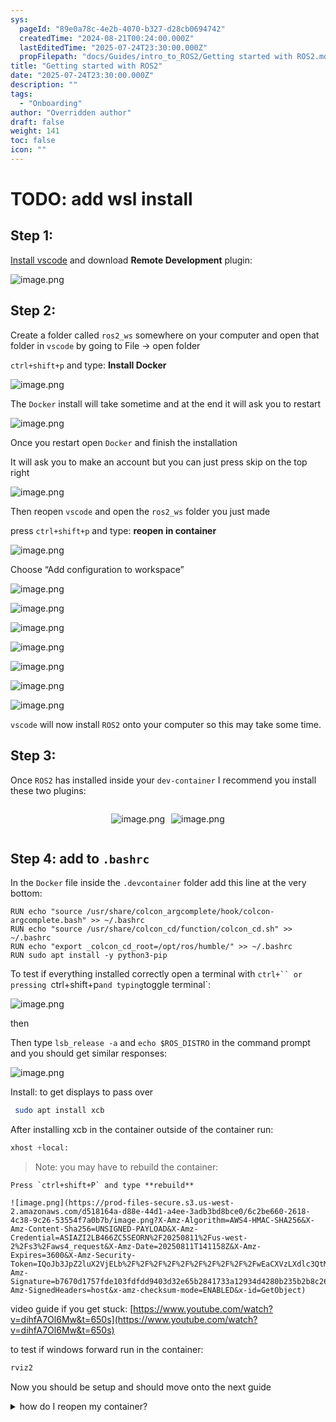```yaml
---
sys:
  pageId: "89e0a78c-4e2b-4070-b327-d28cb0694742"
  createdTime: "2024-08-21T00:24:00.000Z"
  lastEditedTime: "2025-07-24T23:30:00.000Z"
  propFilepath: "docs/Guides/intro_to_ROS2/Getting started with ROS2.md"
title: "Getting started with ROS2"
date: "2025-07-24T23:30:00.000Z"
description: ""
tags:
  - "Onboarding"
author: "Overridden author"
draft: false
weight: 141
toc: false
icon: ""
---
```


# TODO: add wsl install

## Step 1:

[Install vscode](https://code.visualstudio.com/download) and download **Remote Development** plugin:

![image.png](https://prod-files-secure.s3.us-west-2.amazonaws.com/d518164a-d88e-44d1-a4ee-3adb3bd8bce0/efb52993-1881-4a40-b95e-6f020334f022/image.png?X-Amz-Algorithm=AWS4-HMAC-SHA256&X-Amz-Content-Sha256=UNSIGNED-PAYLOAD&X-Amz-Credential=ASIAZI2LB46662P6UPZB%2F20250811%2Fus-west-2%2Fs3%2Faws4_request&X-Amz-Date=20250811T141149Z&X-Amz-Expires=3600&X-Amz-Security-Token=IQoJb3JpZ2luX2VjELb%2F%2F%2F%2F%2F%2F%2F%2F%2F%2FwEaCXVzLXdlc3QtMiJHMEUCIGxw1qsSwFLFJraqQ%2FMZkR8YlMcLn5AU%2FHmfaYz00im3AiEAycnD%2BBaX3YBt%2FTdEQQu1e1XigtllvnZA8caP5kmFpaYqiAQI7%2F%2F%2F%2F%2F%2F%2F%2F%2F%2F%2FARAAGgw2Mzc0MjMxODM4MDUiDA8jHPEMkATVKiie0SrcA7TKUXAodoMYpcShq1w1YdL%2BohwnRVDP1I%2B%2Fi9izZduuvpFxwwlbPwrzQcV4cA4Ojj5wICAoonxhs%2FiX1U3PmeSuY9WbqNddDrbmrc9Oms8rDrW1Xyd%2FD4e2Hg1cY0zXzADTrTKzqpqWtXN8TsoPWzWeK%2Fbe1cEU1cD8nV5XdKwLJkJyTwLB1kYmwiKs9BhNryzVuw9Dq9mpJbIxN2Ib%2FaqvDnv88RyUnQ4H3co2Q3zt1Ko9Lhf5lER0wSFpET6vz5ZdJ30idREdRRLET7PSX%2FEf4vksGuCtlWemCLxZsAvrmXGUkWTxPIgs1XuWeVPe8%2FPC72oad4ejL5av1Jqfr9iWH1N7rm%2FGtw1%2FI2Bm5Ygl%2Bzwye245KegcAEIpkWAbDy%2BUm%2FIk5jftvOFtgLWYxUH4TUNz20%2BZfanfGgEc3LFu7YICGjtbFY6PV3ZtuUthbukzuolPmUitSeL6qOc1eVj6X5pHNCiKllMTUhVk1aWQ%2Ftl72FPl95HbxZjMhdJ9TgvdFOB0%2Bm62XmJACnyiqCfAeHjfWPsdwFRZY476NAx1x6DptZbma8nkQSRx4677u4WGnApNkrE0v%2Bm8jZ5ILrfgAtEmpHfh3aKC3wdSeOlqyUs8uTHrS15ot0TiMP%2Fx58QGOqUBWtl6SoAP0tr0Mplt%2B20Z0aG6X97M8Hy9AMY7caZod%2BNsguWFd230sejRoEKzN2Z2%2FaZ3JBh9hSYwbKwGPqa4l37Gw9yjPC3Bie0XCqBMuYLbHFbzOwt5Ke6cDXM5qupn5H0OyFfVmFBCiLvOqigqcqdd19HRfn5MUvwZQFlfMH7fkHSiLH4q04w7zqKhIgIaQ%2B5AdxpLrXq2cErB0jFnQX8lugqN&X-Amz-Signature=75a5d42637d33aa1fd66af8c8c136ab1ba45619c5c93711be7130bdda0f7d4a8&X-Amz-SignedHeaders=host&x-amz-checksum-mode=ENABLED&x-id=GetObject)

## Step 2:

Create a folder called `ros2_ws` somewhere on your computer and open that folder in `vscode` by going to File → open folder 

`ctrl+shift+p` and type: **Install Docker**

![image.png](https://prod-files-secure.s3.us-west-2.amazonaws.com/d518164a-d88e-44d1-a4ee-3adb3bd8bce0/2269dc0e-1cd5-47ff-bceb-c04ad9b2eab0/image.png?X-Amz-Algorithm=AWS4-HMAC-SHA256&X-Amz-Content-Sha256=UNSIGNED-PAYLOAD&X-Amz-Credential=ASIAZI2LB46662P6UPZB%2F20250811%2Fus-west-2%2Fs3%2Faws4_request&X-Amz-Date=20250811T141149Z&X-Amz-Expires=3600&X-Amz-Security-Token=IQoJb3JpZ2luX2VjELb%2F%2F%2F%2F%2F%2F%2F%2F%2F%2FwEaCXVzLXdlc3QtMiJHMEUCIGxw1qsSwFLFJraqQ%2FMZkR8YlMcLn5AU%2FHmfaYz00im3AiEAycnD%2BBaX3YBt%2FTdEQQu1e1XigtllvnZA8caP5kmFpaYqiAQI7%2F%2F%2F%2F%2F%2F%2F%2F%2F%2F%2FARAAGgw2Mzc0MjMxODM4MDUiDA8jHPEMkATVKiie0SrcA7TKUXAodoMYpcShq1w1YdL%2BohwnRVDP1I%2B%2Fi9izZduuvpFxwwlbPwrzQcV4cA4Ojj5wICAoonxhs%2FiX1U3PmeSuY9WbqNddDrbmrc9Oms8rDrW1Xyd%2FD4e2Hg1cY0zXzADTrTKzqpqWtXN8TsoPWzWeK%2Fbe1cEU1cD8nV5XdKwLJkJyTwLB1kYmwiKs9BhNryzVuw9Dq9mpJbIxN2Ib%2FaqvDnv88RyUnQ4H3co2Q3zt1Ko9Lhf5lER0wSFpET6vz5ZdJ30idREdRRLET7PSX%2FEf4vksGuCtlWemCLxZsAvrmXGUkWTxPIgs1XuWeVPe8%2FPC72oad4ejL5av1Jqfr9iWH1N7rm%2FGtw1%2FI2Bm5Ygl%2Bzwye245KegcAEIpkWAbDy%2BUm%2FIk5jftvOFtgLWYxUH4TUNz20%2BZfanfGgEc3LFu7YICGjtbFY6PV3ZtuUthbukzuolPmUitSeL6qOc1eVj6X5pHNCiKllMTUhVk1aWQ%2Ftl72FPl95HbxZjMhdJ9TgvdFOB0%2Bm62XmJACnyiqCfAeHjfWPsdwFRZY476NAx1x6DptZbma8nkQSRx4677u4WGnApNkrE0v%2Bm8jZ5ILrfgAtEmpHfh3aKC3wdSeOlqyUs8uTHrS15ot0TiMP%2Fx58QGOqUBWtl6SoAP0tr0Mplt%2B20Z0aG6X97M8Hy9AMY7caZod%2BNsguWFd230sejRoEKzN2Z2%2FaZ3JBh9hSYwbKwGPqa4l37Gw9yjPC3Bie0XCqBMuYLbHFbzOwt5Ke6cDXM5qupn5H0OyFfVmFBCiLvOqigqcqdd19HRfn5MUvwZQFlfMH7fkHSiLH4q04w7zqKhIgIaQ%2B5AdxpLrXq2cErB0jFnQX8lugqN&X-Amz-Signature=987f2908bf397a38f3ee6ff30a42d921ed4d5986ee2296c1208445c5c9b6d449&X-Amz-SignedHeaders=host&x-amz-checksum-mode=ENABLED&x-id=GetObject)

The `Docker` install will take sometime and at the end it will ask you to restart

![image.png](https://prod-files-secure.s3.us-west-2.amazonaws.com/d518164a-d88e-44d1-a4ee-3adb3bd8bce0/ed233f78-be33-4b1f-b89c-9c346c0e961e/image.png?X-Amz-Algorithm=AWS4-HMAC-SHA256&X-Amz-Content-Sha256=UNSIGNED-PAYLOAD&X-Amz-Credential=ASIAZI2LB46662P6UPZB%2F20250811%2Fus-west-2%2Fs3%2Faws4_request&X-Amz-Date=20250811T141149Z&X-Amz-Expires=3600&X-Amz-Security-Token=IQoJb3JpZ2luX2VjELb%2F%2F%2F%2F%2F%2F%2F%2F%2F%2FwEaCXVzLXdlc3QtMiJHMEUCIGxw1qsSwFLFJraqQ%2FMZkR8YlMcLn5AU%2FHmfaYz00im3AiEAycnD%2BBaX3YBt%2FTdEQQu1e1XigtllvnZA8caP5kmFpaYqiAQI7%2F%2F%2F%2F%2F%2F%2F%2F%2F%2F%2FARAAGgw2Mzc0MjMxODM4MDUiDA8jHPEMkATVKiie0SrcA7TKUXAodoMYpcShq1w1YdL%2BohwnRVDP1I%2B%2Fi9izZduuvpFxwwlbPwrzQcV4cA4Ojj5wICAoonxhs%2FiX1U3PmeSuY9WbqNddDrbmrc9Oms8rDrW1Xyd%2FD4e2Hg1cY0zXzADTrTKzqpqWtXN8TsoPWzWeK%2Fbe1cEU1cD8nV5XdKwLJkJyTwLB1kYmwiKs9BhNryzVuw9Dq9mpJbIxN2Ib%2FaqvDnv88RyUnQ4H3co2Q3zt1Ko9Lhf5lER0wSFpET6vz5ZdJ30idREdRRLET7PSX%2FEf4vksGuCtlWemCLxZsAvrmXGUkWTxPIgs1XuWeVPe8%2FPC72oad4ejL5av1Jqfr9iWH1N7rm%2FGtw1%2FI2Bm5Ygl%2Bzwye245KegcAEIpkWAbDy%2BUm%2FIk5jftvOFtgLWYxUH4TUNz20%2BZfanfGgEc3LFu7YICGjtbFY6PV3ZtuUthbukzuolPmUitSeL6qOc1eVj6X5pHNCiKllMTUhVk1aWQ%2Ftl72FPl95HbxZjMhdJ9TgvdFOB0%2Bm62XmJACnyiqCfAeHjfWPsdwFRZY476NAx1x6DptZbma8nkQSRx4677u4WGnApNkrE0v%2Bm8jZ5ILrfgAtEmpHfh3aKC3wdSeOlqyUs8uTHrS15ot0TiMP%2Fx58QGOqUBWtl6SoAP0tr0Mplt%2B20Z0aG6X97M8Hy9AMY7caZod%2BNsguWFd230sejRoEKzN2Z2%2FaZ3JBh9hSYwbKwGPqa4l37Gw9yjPC3Bie0XCqBMuYLbHFbzOwt5Ke6cDXM5qupn5H0OyFfVmFBCiLvOqigqcqdd19HRfn5MUvwZQFlfMH7fkHSiLH4q04w7zqKhIgIaQ%2B5AdxpLrXq2cErB0jFnQX8lugqN&X-Amz-Signature=0e9b636168602436a8aba980ee18d0bd004780d036e08148ff689348ea4a8d33&X-Amz-SignedHeaders=host&x-amz-checksum-mode=ENABLED&x-id=GetObject)

Once you restart open `Docker` and finish the installation

It will ask you to make an account but you can just press skip on the top right

![image.png](https://prod-files-secure.s3.us-west-2.amazonaws.com/d518164a-d88e-44d1-a4ee-3adb3bd8bce0/21010ad9-1659-4fd9-9f59-9932a09b2a3d/image.png?X-Amz-Algorithm=AWS4-HMAC-SHA256&X-Amz-Content-Sha256=UNSIGNED-PAYLOAD&X-Amz-Credential=ASIAZI2LB46662P6UPZB%2F20250811%2Fus-west-2%2Fs3%2Faws4_request&X-Amz-Date=20250811T141149Z&X-Amz-Expires=3600&X-Amz-Security-Token=IQoJb3JpZ2luX2VjELb%2F%2F%2F%2F%2F%2F%2F%2F%2F%2FwEaCXVzLXdlc3QtMiJHMEUCIGxw1qsSwFLFJraqQ%2FMZkR8YlMcLn5AU%2FHmfaYz00im3AiEAycnD%2BBaX3YBt%2FTdEQQu1e1XigtllvnZA8caP5kmFpaYqiAQI7%2F%2F%2F%2F%2F%2F%2F%2F%2F%2F%2FARAAGgw2Mzc0MjMxODM4MDUiDA8jHPEMkATVKiie0SrcA7TKUXAodoMYpcShq1w1YdL%2BohwnRVDP1I%2B%2Fi9izZduuvpFxwwlbPwrzQcV4cA4Ojj5wICAoonxhs%2FiX1U3PmeSuY9WbqNddDrbmrc9Oms8rDrW1Xyd%2FD4e2Hg1cY0zXzADTrTKzqpqWtXN8TsoPWzWeK%2Fbe1cEU1cD8nV5XdKwLJkJyTwLB1kYmwiKs9BhNryzVuw9Dq9mpJbIxN2Ib%2FaqvDnv88RyUnQ4H3co2Q3zt1Ko9Lhf5lER0wSFpET6vz5ZdJ30idREdRRLET7PSX%2FEf4vksGuCtlWemCLxZsAvrmXGUkWTxPIgs1XuWeVPe8%2FPC72oad4ejL5av1Jqfr9iWH1N7rm%2FGtw1%2FI2Bm5Ygl%2Bzwye245KegcAEIpkWAbDy%2BUm%2FIk5jftvOFtgLWYxUH4TUNz20%2BZfanfGgEc3LFu7YICGjtbFY6PV3ZtuUthbukzuolPmUitSeL6qOc1eVj6X5pHNCiKllMTUhVk1aWQ%2Ftl72FPl95HbxZjMhdJ9TgvdFOB0%2Bm62XmJACnyiqCfAeHjfWPsdwFRZY476NAx1x6DptZbma8nkQSRx4677u4WGnApNkrE0v%2Bm8jZ5ILrfgAtEmpHfh3aKC3wdSeOlqyUs8uTHrS15ot0TiMP%2Fx58QGOqUBWtl6SoAP0tr0Mplt%2B20Z0aG6X97M8Hy9AMY7caZod%2BNsguWFd230sejRoEKzN2Z2%2FaZ3JBh9hSYwbKwGPqa4l37Gw9yjPC3Bie0XCqBMuYLbHFbzOwt5Ke6cDXM5qupn5H0OyFfVmFBCiLvOqigqcqdd19HRfn5MUvwZQFlfMH7fkHSiLH4q04w7zqKhIgIaQ%2B5AdxpLrXq2cErB0jFnQX8lugqN&X-Amz-Signature=53a8e97a27a5c0076feaeed48b53895637fea2f60b080365e481284f0523eeca&X-Amz-SignedHeaders=host&x-amz-checksum-mode=ENABLED&x-id=GetObject)

Then reopen `vscode` and open the `ros2_ws` folder you just made

press `ctrl+shift+p` and type: **reopen in container**

![image.png](https://prod-files-secure.s3.us-west-2.amazonaws.com/d518164a-d88e-44d1-a4ee-3adb3bd8bce0/4e93b8c2-41ad-488c-8095-c74205196118/image.png?X-Amz-Algorithm=AWS4-HMAC-SHA256&X-Amz-Content-Sha256=UNSIGNED-PAYLOAD&X-Amz-Credential=ASIAZI2LB46662P6UPZB%2F20250811%2Fus-west-2%2Fs3%2Faws4_request&X-Amz-Date=20250811T141149Z&X-Amz-Expires=3600&X-Amz-Security-Token=IQoJb3JpZ2luX2VjELb%2F%2F%2F%2F%2F%2F%2F%2F%2F%2FwEaCXVzLXdlc3QtMiJHMEUCIGxw1qsSwFLFJraqQ%2FMZkR8YlMcLn5AU%2FHmfaYz00im3AiEAycnD%2BBaX3YBt%2FTdEQQu1e1XigtllvnZA8caP5kmFpaYqiAQI7%2F%2F%2F%2F%2F%2F%2F%2F%2F%2F%2FARAAGgw2Mzc0MjMxODM4MDUiDA8jHPEMkATVKiie0SrcA7TKUXAodoMYpcShq1w1YdL%2BohwnRVDP1I%2B%2Fi9izZduuvpFxwwlbPwrzQcV4cA4Ojj5wICAoonxhs%2FiX1U3PmeSuY9WbqNddDrbmrc9Oms8rDrW1Xyd%2FD4e2Hg1cY0zXzADTrTKzqpqWtXN8TsoPWzWeK%2Fbe1cEU1cD8nV5XdKwLJkJyTwLB1kYmwiKs9BhNryzVuw9Dq9mpJbIxN2Ib%2FaqvDnv88RyUnQ4H3co2Q3zt1Ko9Lhf5lER0wSFpET6vz5ZdJ30idREdRRLET7PSX%2FEf4vksGuCtlWemCLxZsAvrmXGUkWTxPIgs1XuWeVPe8%2FPC72oad4ejL5av1Jqfr9iWH1N7rm%2FGtw1%2FI2Bm5Ygl%2Bzwye245KegcAEIpkWAbDy%2BUm%2FIk5jftvOFtgLWYxUH4TUNz20%2BZfanfGgEc3LFu7YICGjtbFY6PV3ZtuUthbukzuolPmUitSeL6qOc1eVj6X5pHNCiKllMTUhVk1aWQ%2Ftl72FPl95HbxZjMhdJ9TgvdFOB0%2Bm62XmJACnyiqCfAeHjfWPsdwFRZY476NAx1x6DptZbma8nkQSRx4677u4WGnApNkrE0v%2Bm8jZ5ILrfgAtEmpHfh3aKC3wdSeOlqyUs8uTHrS15ot0TiMP%2Fx58QGOqUBWtl6SoAP0tr0Mplt%2B20Z0aG6X97M8Hy9AMY7caZod%2BNsguWFd230sejRoEKzN2Z2%2FaZ3JBh9hSYwbKwGPqa4l37Gw9yjPC3Bie0XCqBMuYLbHFbzOwt5Ke6cDXM5qupn5H0OyFfVmFBCiLvOqigqcqdd19HRfn5MUvwZQFlfMH7fkHSiLH4q04w7zqKhIgIaQ%2B5AdxpLrXq2cErB0jFnQX8lugqN&X-Amz-Signature=7a16e102b5c8384a142013856586658c868a21a669df69af820c855f3a09e104&X-Amz-SignedHeaders=host&x-amz-checksum-mode=ENABLED&x-id=GetObject)

Choose “Add configuration to workspace”

![image.png](https://prod-files-secure.s3.us-west-2.amazonaws.com/d518164a-d88e-44d1-a4ee-3adb3bd8bce0/9560b282-5060-4989-ba37-97e7b2c22476/image.png?X-Amz-Algorithm=AWS4-HMAC-SHA256&X-Amz-Content-Sha256=UNSIGNED-PAYLOAD&X-Amz-Credential=ASIAZI2LB46662P6UPZB%2F20250811%2Fus-west-2%2Fs3%2Faws4_request&X-Amz-Date=20250811T141149Z&X-Amz-Expires=3600&X-Amz-Security-Token=IQoJb3JpZ2luX2VjELb%2F%2F%2F%2F%2F%2F%2F%2F%2F%2FwEaCXVzLXdlc3QtMiJHMEUCIGxw1qsSwFLFJraqQ%2FMZkR8YlMcLn5AU%2FHmfaYz00im3AiEAycnD%2BBaX3YBt%2FTdEQQu1e1XigtllvnZA8caP5kmFpaYqiAQI7%2F%2F%2F%2F%2F%2F%2F%2F%2F%2F%2FARAAGgw2Mzc0MjMxODM4MDUiDA8jHPEMkATVKiie0SrcA7TKUXAodoMYpcShq1w1YdL%2BohwnRVDP1I%2B%2Fi9izZduuvpFxwwlbPwrzQcV4cA4Ojj5wICAoonxhs%2FiX1U3PmeSuY9WbqNddDrbmrc9Oms8rDrW1Xyd%2FD4e2Hg1cY0zXzADTrTKzqpqWtXN8TsoPWzWeK%2Fbe1cEU1cD8nV5XdKwLJkJyTwLB1kYmwiKs9BhNryzVuw9Dq9mpJbIxN2Ib%2FaqvDnv88RyUnQ4H3co2Q3zt1Ko9Lhf5lER0wSFpET6vz5ZdJ30idREdRRLET7PSX%2FEf4vksGuCtlWemCLxZsAvrmXGUkWTxPIgs1XuWeVPe8%2FPC72oad4ejL5av1Jqfr9iWH1N7rm%2FGtw1%2FI2Bm5Ygl%2Bzwye245KegcAEIpkWAbDy%2BUm%2FIk5jftvOFtgLWYxUH4TUNz20%2BZfanfGgEc3LFu7YICGjtbFY6PV3ZtuUthbukzuolPmUitSeL6qOc1eVj6X5pHNCiKllMTUhVk1aWQ%2Ftl72FPl95HbxZjMhdJ9TgvdFOB0%2Bm62XmJACnyiqCfAeHjfWPsdwFRZY476NAx1x6DptZbma8nkQSRx4677u4WGnApNkrE0v%2Bm8jZ5ILrfgAtEmpHfh3aKC3wdSeOlqyUs8uTHrS15ot0TiMP%2Fx58QGOqUBWtl6SoAP0tr0Mplt%2B20Z0aG6X97M8Hy9AMY7caZod%2BNsguWFd230sejRoEKzN2Z2%2FaZ3JBh9hSYwbKwGPqa4l37Gw9yjPC3Bie0XCqBMuYLbHFbzOwt5Ke6cDXM5qupn5H0OyFfVmFBCiLvOqigqcqdd19HRfn5MUvwZQFlfMH7fkHSiLH4q04w7zqKhIgIaQ%2B5AdxpLrXq2cErB0jFnQX8lugqN&X-Amz-Signature=355eddc124b9fd3bf9abc0277b5e057a97fe51366e8e7e79ee1c9a38c2391bad&X-Amz-SignedHeaders=host&x-amz-checksum-mode=ENABLED&x-id=GetObject)

![image.png](https://prod-files-secure.s3.us-west-2.amazonaws.com/d518164a-d88e-44d1-a4ee-3adb3bd8bce0/2ee63f81-886b-48e8-a553-dc6e5eac99e4/image.png?X-Amz-Algorithm=AWS4-HMAC-SHA256&X-Amz-Content-Sha256=UNSIGNED-PAYLOAD&X-Amz-Credential=ASIAZI2LB46662P6UPZB%2F20250811%2Fus-west-2%2Fs3%2Faws4_request&X-Amz-Date=20250811T141149Z&X-Amz-Expires=3600&X-Amz-Security-Token=IQoJb3JpZ2luX2VjELb%2F%2F%2F%2F%2F%2F%2F%2F%2F%2FwEaCXVzLXdlc3QtMiJHMEUCIGxw1qsSwFLFJraqQ%2FMZkR8YlMcLn5AU%2FHmfaYz00im3AiEAycnD%2BBaX3YBt%2FTdEQQu1e1XigtllvnZA8caP5kmFpaYqiAQI7%2F%2F%2F%2F%2F%2F%2F%2F%2F%2F%2FARAAGgw2Mzc0MjMxODM4MDUiDA8jHPEMkATVKiie0SrcA7TKUXAodoMYpcShq1w1YdL%2BohwnRVDP1I%2B%2Fi9izZduuvpFxwwlbPwrzQcV4cA4Ojj5wICAoonxhs%2FiX1U3PmeSuY9WbqNddDrbmrc9Oms8rDrW1Xyd%2FD4e2Hg1cY0zXzADTrTKzqpqWtXN8TsoPWzWeK%2Fbe1cEU1cD8nV5XdKwLJkJyTwLB1kYmwiKs9BhNryzVuw9Dq9mpJbIxN2Ib%2FaqvDnv88RyUnQ4H3co2Q3zt1Ko9Lhf5lER0wSFpET6vz5ZdJ30idREdRRLET7PSX%2FEf4vksGuCtlWemCLxZsAvrmXGUkWTxPIgs1XuWeVPe8%2FPC72oad4ejL5av1Jqfr9iWH1N7rm%2FGtw1%2FI2Bm5Ygl%2Bzwye245KegcAEIpkWAbDy%2BUm%2FIk5jftvOFtgLWYxUH4TUNz20%2BZfanfGgEc3LFu7YICGjtbFY6PV3ZtuUthbukzuolPmUitSeL6qOc1eVj6X5pHNCiKllMTUhVk1aWQ%2Ftl72FPl95HbxZjMhdJ9TgvdFOB0%2Bm62XmJACnyiqCfAeHjfWPsdwFRZY476NAx1x6DptZbma8nkQSRx4677u4WGnApNkrE0v%2Bm8jZ5ILrfgAtEmpHfh3aKC3wdSeOlqyUs8uTHrS15ot0TiMP%2Fx58QGOqUBWtl6SoAP0tr0Mplt%2B20Z0aG6X97M8Hy9AMY7caZod%2BNsguWFd230sejRoEKzN2Z2%2FaZ3JBh9hSYwbKwGPqa4l37Gw9yjPC3Bie0XCqBMuYLbHFbzOwt5Ke6cDXM5qupn5H0OyFfVmFBCiLvOqigqcqdd19HRfn5MUvwZQFlfMH7fkHSiLH4q04w7zqKhIgIaQ%2B5AdxpLrXq2cErB0jFnQX8lugqN&X-Amz-Signature=d7d9588916d874da3aeabae997f814af39cf805ee9d692732f24173bd14485f7&X-Amz-SignedHeaders=host&x-amz-checksum-mode=ENABLED&x-id=GetObject)

![image.png](https://prod-files-secure.s3.us-west-2.amazonaws.com/d518164a-d88e-44d1-a4ee-3adb3bd8bce0/e0fd626c-c8b6-4b2c-95d1-fa4c26514504/image.png?X-Amz-Algorithm=AWS4-HMAC-SHA256&X-Amz-Content-Sha256=UNSIGNED-PAYLOAD&X-Amz-Credential=ASIAZI2LB46662P6UPZB%2F20250811%2Fus-west-2%2Fs3%2Faws4_request&X-Amz-Date=20250811T141149Z&X-Amz-Expires=3600&X-Amz-Security-Token=IQoJb3JpZ2luX2VjELb%2F%2F%2F%2F%2F%2F%2F%2F%2F%2FwEaCXVzLXdlc3QtMiJHMEUCIGxw1qsSwFLFJraqQ%2FMZkR8YlMcLn5AU%2FHmfaYz00im3AiEAycnD%2BBaX3YBt%2FTdEQQu1e1XigtllvnZA8caP5kmFpaYqiAQI7%2F%2F%2F%2F%2F%2F%2F%2F%2F%2F%2FARAAGgw2Mzc0MjMxODM4MDUiDA8jHPEMkATVKiie0SrcA7TKUXAodoMYpcShq1w1YdL%2BohwnRVDP1I%2B%2Fi9izZduuvpFxwwlbPwrzQcV4cA4Ojj5wICAoonxhs%2FiX1U3PmeSuY9WbqNddDrbmrc9Oms8rDrW1Xyd%2FD4e2Hg1cY0zXzADTrTKzqpqWtXN8TsoPWzWeK%2Fbe1cEU1cD8nV5XdKwLJkJyTwLB1kYmwiKs9BhNryzVuw9Dq9mpJbIxN2Ib%2FaqvDnv88RyUnQ4H3co2Q3zt1Ko9Lhf5lER0wSFpET6vz5ZdJ30idREdRRLET7PSX%2FEf4vksGuCtlWemCLxZsAvrmXGUkWTxPIgs1XuWeVPe8%2FPC72oad4ejL5av1Jqfr9iWH1N7rm%2FGtw1%2FI2Bm5Ygl%2Bzwye245KegcAEIpkWAbDy%2BUm%2FIk5jftvOFtgLWYxUH4TUNz20%2BZfanfGgEc3LFu7YICGjtbFY6PV3ZtuUthbukzuolPmUitSeL6qOc1eVj6X5pHNCiKllMTUhVk1aWQ%2Ftl72FPl95HbxZjMhdJ9TgvdFOB0%2Bm62XmJACnyiqCfAeHjfWPsdwFRZY476NAx1x6DptZbma8nkQSRx4677u4WGnApNkrE0v%2Bm8jZ5ILrfgAtEmpHfh3aKC3wdSeOlqyUs8uTHrS15ot0TiMP%2Fx58QGOqUBWtl6SoAP0tr0Mplt%2B20Z0aG6X97M8Hy9AMY7caZod%2BNsguWFd230sejRoEKzN2Z2%2FaZ3JBh9hSYwbKwGPqa4l37Gw9yjPC3Bie0XCqBMuYLbHFbzOwt5Ke6cDXM5qupn5H0OyFfVmFBCiLvOqigqcqdd19HRfn5MUvwZQFlfMH7fkHSiLH4q04w7zqKhIgIaQ%2B5AdxpLrXq2cErB0jFnQX8lugqN&X-Amz-Signature=0292e63c045d84c15757aba77b63b099594cc971cb6db9188d53f5a400fe4d95&X-Amz-SignedHeaders=host&x-amz-checksum-mode=ENABLED&x-id=GetObject)

![image.png](https://prod-files-secure.s3.us-west-2.amazonaws.com/d518164a-d88e-44d1-a4ee-3adb3bd8bce0/a2e13f50-d2ab-4719-a4c2-7ced634bfc9d/image.png?X-Amz-Algorithm=AWS4-HMAC-SHA256&X-Amz-Content-Sha256=UNSIGNED-PAYLOAD&X-Amz-Credential=ASIAZI2LB46662P6UPZB%2F20250811%2Fus-west-2%2Fs3%2Faws4_request&X-Amz-Date=20250811T141149Z&X-Amz-Expires=3600&X-Amz-Security-Token=IQoJb3JpZ2luX2VjELb%2F%2F%2F%2F%2F%2F%2F%2F%2F%2FwEaCXVzLXdlc3QtMiJHMEUCIGxw1qsSwFLFJraqQ%2FMZkR8YlMcLn5AU%2FHmfaYz00im3AiEAycnD%2BBaX3YBt%2FTdEQQu1e1XigtllvnZA8caP5kmFpaYqiAQI7%2F%2F%2F%2F%2F%2F%2F%2F%2F%2F%2FARAAGgw2Mzc0MjMxODM4MDUiDA8jHPEMkATVKiie0SrcA7TKUXAodoMYpcShq1w1YdL%2BohwnRVDP1I%2B%2Fi9izZduuvpFxwwlbPwrzQcV4cA4Ojj5wICAoonxhs%2FiX1U3PmeSuY9WbqNddDrbmrc9Oms8rDrW1Xyd%2FD4e2Hg1cY0zXzADTrTKzqpqWtXN8TsoPWzWeK%2Fbe1cEU1cD8nV5XdKwLJkJyTwLB1kYmwiKs9BhNryzVuw9Dq9mpJbIxN2Ib%2FaqvDnv88RyUnQ4H3co2Q3zt1Ko9Lhf5lER0wSFpET6vz5ZdJ30idREdRRLET7PSX%2FEf4vksGuCtlWemCLxZsAvrmXGUkWTxPIgs1XuWeVPe8%2FPC72oad4ejL5av1Jqfr9iWH1N7rm%2FGtw1%2FI2Bm5Ygl%2Bzwye245KegcAEIpkWAbDy%2BUm%2FIk5jftvOFtgLWYxUH4TUNz20%2BZfanfGgEc3LFu7YICGjtbFY6PV3ZtuUthbukzuolPmUitSeL6qOc1eVj6X5pHNCiKllMTUhVk1aWQ%2Ftl72FPl95HbxZjMhdJ9TgvdFOB0%2Bm62XmJACnyiqCfAeHjfWPsdwFRZY476NAx1x6DptZbma8nkQSRx4677u4WGnApNkrE0v%2Bm8jZ5ILrfgAtEmpHfh3aKC3wdSeOlqyUs8uTHrS15ot0TiMP%2Fx58QGOqUBWtl6SoAP0tr0Mplt%2B20Z0aG6X97M8Hy9AMY7caZod%2BNsguWFd230sejRoEKzN2Z2%2FaZ3JBh9hSYwbKwGPqa4l37Gw9yjPC3Bie0XCqBMuYLbHFbzOwt5Ke6cDXM5qupn5H0OyFfVmFBCiLvOqigqcqdd19HRfn5MUvwZQFlfMH7fkHSiLH4q04w7zqKhIgIaQ%2B5AdxpLrXq2cErB0jFnQX8lugqN&X-Amz-Signature=42b40c9750439d89eb432c96cda9aa631312d2bb81a4ccdc3807f329bebfa9f7&X-Amz-SignedHeaders=host&x-amz-checksum-mode=ENABLED&x-id=GetObject)

![image.png](https://prod-files-secure.s3.us-west-2.amazonaws.com/d518164a-d88e-44d1-a4ee-3adb3bd8bce0/6cc478ad-aaba-4bf7-9fcc-403277ab896c/image.png?X-Amz-Algorithm=AWS4-HMAC-SHA256&X-Amz-Content-Sha256=UNSIGNED-PAYLOAD&X-Amz-Credential=ASIAZI2LB46662P6UPZB%2F20250811%2Fus-west-2%2Fs3%2Faws4_request&X-Amz-Date=20250811T141149Z&X-Amz-Expires=3600&X-Amz-Security-Token=IQoJb3JpZ2luX2VjELb%2F%2F%2F%2F%2F%2F%2F%2F%2F%2FwEaCXVzLXdlc3QtMiJHMEUCIGxw1qsSwFLFJraqQ%2FMZkR8YlMcLn5AU%2FHmfaYz00im3AiEAycnD%2BBaX3YBt%2FTdEQQu1e1XigtllvnZA8caP5kmFpaYqiAQI7%2F%2F%2F%2F%2F%2F%2F%2F%2F%2F%2FARAAGgw2Mzc0MjMxODM4MDUiDA8jHPEMkATVKiie0SrcA7TKUXAodoMYpcShq1w1YdL%2BohwnRVDP1I%2B%2Fi9izZduuvpFxwwlbPwrzQcV4cA4Ojj5wICAoonxhs%2FiX1U3PmeSuY9WbqNddDrbmrc9Oms8rDrW1Xyd%2FD4e2Hg1cY0zXzADTrTKzqpqWtXN8TsoPWzWeK%2Fbe1cEU1cD8nV5XdKwLJkJyTwLB1kYmwiKs9BhNryzVuw9Dq9mpJbIxN2Ib%2FaqvDnv88RyUnQ4H3co2Q3zt1Ko9Lhf5lER0wSFpET6vz5ZdJ30idREdRRLET7PSX%2FEf4vksGuCtlWemCLxZsAvrmXGUkWTxPIgs1XuWeVPe8%2FPC72oad4ejL5av1Jqfr9iWH1N7rm%2FGtw1%2FI2Bm5Ygl%2Bzwye245KegcAEIpkWAbDy%2BUm%2FIk5jftvOFtgLWYxUH4TUNz20%2BZfanfGgEc3LFu7YICGjtbFY6PV3ZtuUthbukzuolPmUitSeL6qOc1eVj6X5pHNCiKllMTUhVk1aWQ%2Ftl72FPl95HbxZjMhdJ9TgvdFOB0%2Bm62XmJACnyiqCfAeHjfWPsdwFRZY476NAx1x6DptZbma8nkQSRx4677u4WGnApNkrE0v%2Bm8jZ5ILrfgAtEmpHfh3aKC3wdSeOlqyUs8uTHrS15ot0TiMP%2Fx58QGOqUBWtl6SoAP0tr0Mplt%2B20Z0aG6X97M8Hy9AMY7caZod%2BNsguWFd230sejRoEKzN2Z2%2FaZ3JBh9hSYwbKwGPqa4l37Gw9yjPC3Bie0XCqBMuYLbHFbzOwt5Ke6cDXM5qupn5H0OyFfVmFBCiLvOqigqcqdd19HRfn5MUvwZQFlfMH7fkHSiLH4q04w7zqKhIgIaQ%2B5AdxpLrXq2cErB0jFnQX8lugqN&X-Amz-Signature=bc705a9c015b8cadfd459d405dc2d4666c445588ce34c97f0275c7a16a87fcff&X-Amz-SignedHeaders=host&x-amz-checksum-mode=ENABLED&x-id=GetObject)

![image.png](https://prod-files-secure.s3.us-west-2.amazonaws.com/d518164a-d88e-44d1-a4ee-3adb3bd8bce0/53255b28-f75e-430f-b9e3-c0ac8577e42b/image.png?X-Amz-Algorithm=AWS4-HMAC-SHA256&X-Amz-Content-Sha256=UNSIGNED-PAYLOAD&X-Amz-Credential=ASIAZI2LB46662P6UPZB%2F20250811%2Fus-west-2%2Fs3%2Faws4_request&X-Amz-Date=20250811T141149Z&X-Amz-Expires=3600&X-Amz-Security-Token=IQoJb3JpZ2luX2VjELb%2F%2F%2F%2F%2F%2F%2F%2F%2F%2FwEaCXVzLXdlc3QtMiJHMEUCIGxw1qsSwFLFJraqQ%2FMZkR8YlMcLn5AU%2FHmfaYz00im3AiEAycnD%2BBaX3YBt%2FTdEQQu1e1XigtllvnZA8caP5kmFpaYqiAQI7%2F%2F%2F%2F%2F%2F%2F%2F%2F%2F%2FARAAGgw2Mzc0MjMxODM4MDUiDA8jHPEMkATVKiie0SrcA7TKUXAodoMYpcShq1w1YdL%2BohwnRVDP1I%2B%2Fi9izZduuvpFxwwlbPwrzQcV4cA4Ojj5wICAoonxhs%2FiX1U3PmeSuY9WbqNddDrbmrc9Oms8rDrW1Xyd%2FD4e2Hg1cY0zXzADTrTKzqpqWtXN8TsoPWzWeK%2Fbe1cEU1cD8nV5XdKwLJkJyTwLB1kYmwiKs9BhNryzVuw9Dq9mpJbIxN2Ib%2FaqvDnv88RyUnQ4H3co2Q3zt1Ko9Lhf5lER0wSFpET6vz5ZdJ30idREdRRLET7PSX%2FEf4vksGuCtlWemCLxZsAvrmXGUkWTxPIgs1XuWeVPe8%2FPC72oad4ejL5av1Jqfr9iWH1N7rm%2FGtw1%2FI2Bm5Ygl%2Bzwye245KegcAEIpkWAbDy%2BUm%2FIk5jftvOFtgLWYxUH4TUNz20%2BZfanfGgEc3LFu7YICGjtbFY6PV3ZtuUthbukzuolPmUitSeL6qOc1eVj6X5pHNCiKllMTUhVk1aWQ%2Ftl72FPl95HbxZjMhdJ9TgvdFOB0%2Bm62XmJACnyiqCfAeHjfWPsdwFRZY476NAx1x6DptZbma8nkQSRx4677u4WGnApNkrE0v%2Bm8jZ5ILrfgAtEmpHfh3aKC3wdSeOlqyUs8uTHrS15ot0TiMP%2Fx58QGOqUBWtl6SoAP0tr0Mplt%2B20Z0aG6X97M8Hy9AMY7caZod%2BNsguWFd230sejRoEKzN2Z2%2FaZ3JBh9hSYwbKwGPqa4l37Gw9yjPC3Bie0XCqBMuYLbHFbzOwt5Ke6cDXM5qupn5H0OyFfVmFBCiLvOqigqcqdd19HRfn5MUvwZQFlfMH7fkHSiLH4q04w7zqKhIgIaQ%2B5AdxpLrXq2cErB0jFnQX8lugqN&X-Amz-Signature=94f7d7a3290a7fa847ece7084aea7f123b28c25e3e59a597ce592a10cc0d3826&X-Amz-SignedHeaders=host&x-amz-checksum-mode=ENABLED&x-id=GetObject)

![image.png](https://prod-files-secure.s3.us-west-2.amazonaws.com/d518164a-d88e-44d1-a4ee-3adb3bd8bce0/7c562767-5af9-4ffb-97d1-327bcdf4ee00/image.png?X-Amz-Algorithm=AWS4-HMAC-SHA256&X-Amz-Content-Sha256=UNSIGNED-PAYLOAD&X-Amz-Credential=ASIAZI2LB46662P6UPZB%2F20250811%2Fus-west-2%2Fs3%2Faws4_request&X-Amz-Date=20250811T141149Z&X-Amz-Expires=3600&X-Amz-Security-Token=IQoJb3JpZ2luX2VjELb%2F%2F%2F%2F%2F%2F%2F%2F%2F%2FwEaCXVzLXdlc3QtMiJHMEUCIGxw1qsSwFLFJraqQ%2FMZkR8YlMcLn5AU%2FHmfaYz00im3AiEAycnD%2BBaX3YBt%2FTdEQQu1e1XigtllvnZA8caP5kmFpaYqiAQI7%2F%2F%2F%2F%2F%2F%2F%2F%2F%2F%2FARAAGgw2Mzc0MjMxODM4MDUiDA8jHPEMkATVKiie0SrcA7TKUXAodoMYpcShq1w1YdL%2BohwnRVDP1I%2B%2Fi9izZduuvpFxwwlbPwrzQcV4cA4Ojj5wICAoonxhs%2FiX1U3PmeSuY9WbqNddDrbmrc9Oms8rDrW1Xyd%2FD4e2Hg1cY0zXzADTrTKzqpqWtXN8TsoPWzWeK%2Fbe1cEU1cD8nV5XdKwLJkJyTwLB1kYmwiKs9BhNryzVuw9Dq9mpJbIxN2Ib%2FaqvDnv88RyUnQ4H3co2Q3zt1Ko9Lhf5lER0wSFpET6vz5ZdJ30idREdRRLET7PSX%2FEf4vksGuCtlWemCLxZsAvrmXGUkWTxPIgs1XuWeVPe8%2FPC72oad4ejL5av1Jqfr9iWH1N7rm%2FGtw1%2FI2Bm5Ygl%2Bzwye245KegcAEIpkWAbDy%2BUm%2FIk5jftvOFtgLWYxUH4TUNz20%2BZfanfGgEc3LFu7YICGjtbFY6PV3ZtuUthbukzuolPmUitSeL6qOc1eVj6X5pHNCiKllMTUhVk1aWQ%2Ftl72FPl95HbxZjMhdJ9TgvdFOB0%2Bm62XmJACnyiqCfAeHjfWPsdwFRZY476NAx1x6DptZbma8nkQSRx4677u4WGnApNkrE0v%2Bm8jZ5ILrfgAtEmpHfh3aKC3wdSeOlqyUs8uTHrS15ot0TiMP%2Fx58QGOqUBWtl6SoAP0tr0Mplt%2B20Z0aG6X97M8Hy9AMY7caZod%2BNsguWFd230sejRoEKzN2Z2%2FaZ3JBh9hSYwbKwGPqa4l37Gw9yjPC3Bie0XCqBMuYLbHFbzOwt5Ke6cDXM5qupn5H0OyFfVmFBCiLvOqigqcqdd19HRfn5MUvwZQFlfMH7fkHSiLH4q04w7zqKhIgIaQ%2B5AdxpLrXq2cErB0jFnQX8lugqN&X-Amz-Signature=7ef7db643c4fbb7bed81591d77917e6555de152e46d947388579bb8db4f607e5&X-Amz-SignedHeaders=host&x-amz-checksum-mode=ENABLED&x-id=GetObject)

`vscode` will now install `ROS2` onto your computer so this may take some time.

## Step 3:

Once `ROS2` has installed inside your `dev-container` I recommend you install these two plugins:

<div style="display: flex;flex-direction: row; column-gap:10px; max-width: 630px;justify-content: center;">
<div>

![image.png](https://prod-files-secure.s3.us-west-2.amazonaws.com/d518164a-d88e-44d1-a4ee-3adb3bd8bce0/3fc3d550-5a54-4ba1-ba6b-faa01cdb7369/image.png?X-Amz-Algorithm=AWS4-HMAC-SHA256&X-Amz-Content-Sha256=UNSIGNED-PAYLOAD&X-Amz-Credential=ASIAZI2LB466WS2P4STB%2F20250811%2Fus-west-2%2Fs3%2Faws4_request&X-Amz-Date=20250811T141156Z&X-Amz-Expires=3600&X-Amz-Security-Token=IQoJb3JpZ2luX2VjELb%2F%2F%2F%2F%2F%2F%2F%2F%2F%2FwEaCXVzLXdlc3QtMiJHMEUCIGTpHBwqTzrks8SNQRqcHOUlRlIN8ndfS7jneNw%2B6iZ4AiEA8RNbvbB5a6SIfYeYijj%2FfzoRNTy9jCn6et%2FXgHkJJNEqiAQI7%2F%2F%2F%2F%2F%2F%2F%2F%2F%2F%2FARAAGgw2Mzc0MjMxODM4MDUiDChSIUetYKVPAZ8EeyrcA1gdeJTXYW8MSId%2BnqTznjwhwSBC40XTwfWX3tG6oZ3SSyEbn1vLPHn8Ne73jh8Sl7%2FVN4%2BTaiTYy7YElx9TY1l7ZkNeGJZOzt8XhBaXavSTq%2FdzNsf3JfBHO6CV9uJ%2BxIn5P38dcxVTC4Nb%2B6Br8M3zv6cOM5HQmEsxGT3XgKqRRfKkfI7ad3Cwi%2BcM%2FAkuDcVEwY9Z%2FVfhLF9xz1iXBo0TNTHhLSGgZA8%2B3D7UkbFuNyqbeXGzVZWbSxMpsEQ7FC%2BoeIQ%2Bw1%2FBI%2Fih3dK2nEkpfqGvfPv1xjKAGOKxNPBrkC4DY5r6Z%2FRhU5Q4cil5lRI3apd0BLPYcRDn13JEu6PjIZ31%2BwYiGT7pnUtmcqlQwxG56H7bCSUiQF%2FTBHVDC9FMug%2FZsiNZGEvORUwBDlyc48PPBjoZwzq15tHjTMXJellMv4OggOghwZdBTLOQJn05PA2pz4MQzHv%2BE5loh0Gfn4kPSiBFAAchiZjedNUCqN2IDdExqSsLayysUbc3xZYylJpQ1zkAFeHj4TyDd94ohL1NrgHopGCMtmNd1ecUTRHdRELVSUTgZ4pmahH2jOplvCg%2BRldRHBsQf93D6kTHhKMuZJVLbOGf7LxkHL71cf%2FQNCwvTjrv1vigMJHz58QGOqUBxLFZ2RHYwY65tmSAW%2F0l%2FruWzIAllEiLZW5hfHlq3O4CsOJmGRWcCkiT83tlag6nn%2B7p8aRHJVuYYv%2BqKg9%2FIf0G6PKzVZTmwCjGbPHULJYdorkShr2xnFF7ySY7jcTocsIGRPIC2kMSdxTWbUDf1W%2BCRyBI4VLOJNOK%2BNrdLLc1BHz6POxxxBRTr4PoiUHJfFfQT5ppRSw8AF6QHfmotXHIRi76&X-Amz-Signature=da79e3dc193772066cf734570d36e91c6f96ce80d6e05552429fed7135c31b94&X-Amz-SignedHeaders=host&x-amz-checksum-mode=ENABLED&x-id=GetObject)

</div>
<div>

![image.png](https://prod-files-secure.s3.us-west-2.amazonaws.com/d518164a-d88e-44d1-a4ee-3adb3bd8bce0/d994cc66-13c2-4093-a5a3-f84cf4601a82/image.png?X-Amz-Algorithm=AWS4-HMAC-SHA256&X-Amz-Content-Sha256=UNSIGNED-PAYLOAD&X-Amz-Credential=ASIAZI2LB4664QNQKRNP%2F20250811%2Fus-west-2%2Fs3%2Faws4_request&X-Amz-Date=20250811T141158Z&X-Amz-Expires=3600&X-Amz-Security-Token=IQoJb3JpZ2luX2VjELb%2F%2F%2F%2F%2F%2F%2F%2F%2F%2FwEaCXVzLXdlc3QtMiJHMEUCIAJQoeNsNeHhXLQ2tb0xFQiwZ8WtksHAzcjV5%2BdEvSxRAiEAi4N25ugrVhxRQUN4V9yEHhLbHo6q1UIRej%2FVcG3uAE4qiAQI7%2F%2F%2F%2F%2F%2F%2F%2F%2F%2F%2FARAAGgw2Mzc0MjMxODM4MDUiDJK7aekwxnnwzGF6lircA5vXUJRv5ZC%2BE34BOXlYMWA9PDFfJQj5hf%2BNoDPSWItoP0yuvIdpsphsCSHZvNzn8sajYHvmLltvHaBvycNCNEBtae3y8QrldyBbGpWjyYgo8a5hPadB8Sc9DFaY%2BY6ZKbTSgTZr78GWu%2B00Vi2dTmhgCezQSYxPnj2%2Fm%2BSYNsyGPwLoN5AvuuCB2WMGXwnz9XQV%2F9CY5citr%2F1AH5cUD%2FOZ0tD2c0mXij4KjZG4mIQk6CAoUmI7bmt32v98rm4Z8fGTG%2B8P4gb88apTweCb1sv0Xagp4pgimS2%2BB3x9h%2B01X9ozaFHu84Fzf3LgKi9WbwBR6Qp2Qy14HGBUMcxsV%2BXlWSA3%2FTdZ17xXI2rXTgIgYwAqRzW9iQ8XUAU21ZGR0yzuvak6WdiUcrNJ0lN8iATxh1l8KjhNuBoUIijiBvHJ7Gxz%2FK2dxaO7Nl5lMXa1pSu792rwEfsZZ679RoXiTou26efWLhjnVeOH%2B%2Fg%2FO7dUwuVqcccl9MwCT9soo8OO0j2tYwgtE2ERxdT9sMZ4l2Qqjz%2BLFYO10XGfAcP4Eo34XZAB61LIDso8XQkuCDk9OgS1RiFO18TZ3RTw4BfgDkJOla76jZ2FCFnBFdiYxxyOXNsg4hAnZh3edimrMKzz58QGOqUBhwv6NUC2L8lRp7bKDnzofmIncW6pjk6AAnGjgP2HEpXTrlzqaLN4%2B1FtoE97L2hiwDQyadpzVHzT2VFw4kOfAsZIvnmw449BkMtJ6LBsBV7alIe0n6%2BEs0J1EIC%2F4WY7q4Yw82g2nCAArr35%2FgyVprcfLqLDNJg1vxCT3ZpGh6gZiPLFE0i1EU2jiKlunMVmXZrRb4le3tqTaAmRhWZ8fXC6vsdT&X-Amz-Signature=5ff5a65235180c9cbf05c2d22e2cc843d197fd632e3046f3799722b42f228303&X-Amz-SignedHeaders=host&x-amz-checksum-mode=ENABLED&x-id=GetObject)

</div>
</div>

## Step 4: add to `.bashrc`

In the `Docker` file inside the `.devcontainer` folder add this line at the very bottom: 

```docker
RUN echo "source /usr/share/colcon_argcomplete/hook/colcon-argcomplete.bash" >> ~/.bashrc
RUN echo "source /usr/share/colcon_cd/function/colcon_cd.sh" >> ~/.bashrc
RUN echo "export _colcon_cd_root=/opt/ros/humble/" >> ~/.bashrc
RUN sudo apt install -y python3-pip 
```

To test if everything installed correctly open a terminal with `ctrl+`` or pressing `ctrl+shift+p` and typing `toggle terminal`:

![image.png](https://prod-files-secure.s3.us-west-2.amazonaws.com/d518164a-d88e-44d1-a4ee-3adb3bd8bce0/6a4943d8-b04e-4c02-9a58-775f3384d1a5/image.png?X-Amz-Algorithm=AWS4-HMAC-SHA256&X-Amz-Content-Sha256=UNSIGNED-PAYLOAD&X-Amz-Credential=ASIAZI2LB46662P6UPZB%2F20250811%2Fus-west-2%2Fs3%2Faws4_request&X-Amz-Date=20250811T141149Z&X-Amz-Expires=3600&X-Amz-Security-Token=IQoJb3JpZ2luX2VjELb%2F%2F%2F%2F%2F%2F%2F%2F%2F%2FwEaCXVzLXdlc3QtMiJHMEUCIGxw1qsSwFLFJraqQ%2FMZkR8YlMcLn5AU%2FHmfaYz00im3AiEAycnD%2BBaX3YBt%2FTdEQQu1e1XigtllvnZA8caP5kmFpaYqiAQI7%2F%2F%2F%2F%2F%2F%2F%2F%2F%2F%2FARAAGgw2Mzc0MjMxODM4MDUiDA8jHPEMkATVKiie0SrcA7TKUXAodoMYpcShq1w1YdL%2BohwnRVDP1I%2B%2Fi9izZduuvpFxwwlbPwrzQcV4cA4Ojj5wICAoonxhs%2FiX1U3PmeSuY9WbqNddDrbmrc9Oms8rDrW1Xyd%2FD4e2Hg1cY0zXzADTrTKzqpqWtXN8TsoPWzWeK%2Fbe1cEU1cD8nV5XdKwLJkJyTwLB1kYmwiKs9BhNryzVuw9Dq9mpJbIxN2Ib%2FaqvDnv88RyUnQ4H3co2Q3zt1Ko9Lhf5lER0wSFpET6vz5ZdJ30idREdRRLET7PSX%2FEf4vksGuCtlWemCLxZsAvrmXGUkWTxPIgs1XuWeVPe8%2FPC72oad4ejL5av1Jqfr9iWH1N7rm%2FGtw1%2FI2Bm5Ygl%2Bzwye245KegcAEIpkWAbDy%2BUm%2FIk5jftvOFtgLWYxUH4TUNz20%2BZfanfGgEc3LFu7YICGjtbFY6PV3ZtuUthbukzuolPmUitSeL6qOc1eVj6X5pHNCiKllMTUhVk1aWQ%2Ftl72FPl95HbxZjMhdJ9TgvdFOB0%2Bm62XmJACnyiqCfAeHjfWPsdwFRZY476NAx1x6DptZbma8nkQSRx4677u4WGnApNkrE0v%2Bm8jZ5ILrfgAtEmpHfh3aKC3wdSeOlqyUs8uTHrS15ot0TiMP%2Fx58QGOqUBWtl6SoAP0tr0Mplt%2B20Z0aG6X97M8Hy9AMY7caZod%2BNsguWFd230sejRoEKzN2Z2%2FaZ3JBh9hSYwbKwGPqa4l37Gw9yjPC3Bie0XCqBMuYLbHFbzOwt5Ke6cDXM5qupn5H0OyFfVmFBCiLvOqigqcqdd19HRfn5MUvwZQFlfMH7fkHSiLH4q04w7zqKhIgIaQ%2B5AdxpLrXq2cErB0jFnQX8lugqN&X-Amz-Signature=fa677268d0f6e98f46e51f11509f48dfcf8cb5e7392bdfb3871f2ff2b5e8f775&X-Amz-SignedHeaders=host&x-amz-checksum-mode=ENABLED&x-id=GetObject)

then 

Then type `lsb_release -a` and `echo $ROS_DISTRO` in the command prompt and you should get similar responses:

![image.png](https://prod-files-secure.s3.us-west-2.amazonaws.com/d518164a-d88e-44d1-a4ee-3adb3bd8bce0/3e635dec-a805-4e85-8b9e-d000e5b71a4e/image.png?X-Amz-Algorithm=AWS4-HMAC-SHA256&X-Amz-Content-Sha256=UNSIGNED-PAYLOAD&X-Amz-Credential=ASIAZI2LB46662P6UPZB%2F20250811%2Fus-west-2%2Fs3%2Faws4_request&X-Amz-Date=20250811T141149Z&X-Amz-Expires=3600&X-Amz-Security-Token=IQoJb3JpZ2luX2VjELb%2F%2F%2F%2F%2F%2F%2F%2F%2F%2FwEaCXVzLXdlc3QtMiJHMEUCIGxw1qsSwFLFJraqQ%2FMZkR8YlMcLn5AU%2FHmfaYz00im3AiEAycnD%2BBaX3YBt%2FTdEQQu1e1XigtllvnZA8caP5kmFpaYqiAQI7%2F%2F%2F%2F%2F%2F%2F%2F%2F%2F%2FARAAGgw2Mzc0MjMxODM4MDUiDA8jHPEMkATVKiie0SrcA7TKUXAodoMYpcShq1w1YdL%2BohwnRVDP1I%2B%2Fi9izZduuvpFxwwlbPwrzQcV4cA4Ojj5wICAoonxhs%2FiX1U3PmeSuY9WbqNddDrbmrc9Oms8rDrW1Xyd%2FD4e2Hg1cY0zXzADTrTKzqpqWtXN8TsoPWzWeK%2Fbe1cEU1cD8nV5XdKwLJkJyTwLB1kYmwiKs9BhNryzVuw9Dq9mpJbIxN2Ib%2FaqvDnv88RyUnQ4H3co2Q3zt1Ko9Lhf5lER0wSFpET6vz5ZdJ30idREdRRLET7PSX%2FEf4vksGuCtlWemCLxZsAvrmXGUkWTxPIgs1XuWeVPe8%2FPC72oad4ejL5av1Jqfr9iWH1N7rm%2FGtw1%2FI2Bm5Ygl%2Bzwye245KegcAEIpkWAbDy%2BUm%2FIk5jftvOFtgLWYxUH4TUNz20%2BZfanfGgEc3LFu7YICGjtbFY6PV3ZtuUthbukzuolPmUitSeL6qOc1eVj6X5pHNCiKllMTUhVk1aWQ%2Ftl72FPl95HbxZjMhdJ9TgvdFOB0%2Bm62XmJACnyiqCfAeHjfWPsdwFRZY476NAx1x6DptZbma8nkQSRx4677u4WGnApNkrE0v%2Bm8jZ5ILrfgAtEmpHfh3aKC3wdSeOlqyUs8uTHrS15ot0TiMP%2Fx58QGOqUBWtl6SoAP0tr0Mplt%2B20Z0aG6X97M8Hy9AMY7caZod%2BNsguWFd230sejRoEKzN2Z2%2FaZ3JBh9hSYwbKwGPqa4l37Gw9yjPC3Bie0XCqBMuYLbHFbzOwt5Ke6cDXM5qupn5H0OyFfVmFBCiLvOqigqcqdd19HRfn5MUvwZQFlfMH7fkHSiLH4q04w7zqKhIgIaQ%2B5AdxpLrXq2cErB0jFnQX8lugqN&X-Amz-Signature=66ea4bf8ae843960c4c88620e8cca72d0ea3e150c20a13335432c2c121a8a4e2&X-Amz-SignedHeaders=host&x-amz-checksum-mode=ENABLED&x-id=GetObject)

Install:  to get displays to pass over

```bash
 sudo apt install xcb
```

After installing xcb in the container outside of the container run:

```python
xhost +local:
```

> Note: you may have to rebuild the container:

	Press `ctrl+shift+P` and type **rebuild**

	![image.png](https://prod-files-secure.s3.us-west-2.amazonaws.com/d518164a-d88e-44d1-a4ee-3adb3bd8bce0/6c2be660-2618-4c38-9c26-53554f7a0b7b/image.png?X-Amz-Algorithm=AWS4-HMAC-SHA256&X-Amz-Content-Sha256=UNSIGNED-PAYLOAD&X-Amz-Credential=ASIAZI2LB466ZC5SEORN%2F20250811%2Fus-west-2%2Fs3%2Faws4_request&X-Amz-Date=20250811T141158Z&X-Amz-Expires=3600&X-Amz-Security-Token=IQoJb3JpZ2luX2VjELb%2F%2F%2F%2F%2F%2F%2F%2F%2F%2FwEaCXVzLXdlc3QtMiJHMEUCIQCuQ09QPYJpZwKqySM%2FPwopDiKeTM8DkY3v3s1wjnT2PQIgG1DhqvCT8f8bEkK9%2BjLecpdPbVTRY6alBsU3Zk2bHD4qiAQI7%2F%2F%2F%2F%2F%2F%2F%2F%2F%2F%2FARAAGgw2Mzc0MjMxODM4MDUiDHFV70iTsTxj3dGwkSrcAzvFFFrF70htQqs7VuQE8BPsdepeP2lx4vuCF6qnNgttBXez7h4s1Pr56wdO%2Bw8eD76Z3B2fEbU5BDzVU5cAJxMdOWYN6V5AyuwPVZpwNowbn9LIXdNSJnANyLH%2BDAgWC1PDAoydrrFgpYKoUzRe95kZLkS1BGVglP6CgTOEWDKAHIB4ygIrTbaQwNqDf%2F4QEjA4i4EhWbD5uXGuNBe2p%2FN7psbfh0kXujdf7LZSBlYAcylSnoIcJwT%2FBX%2B9ULjltkrX32yaGoCX5RsgzOtr3wh7eXVCFUelkOu3ZJfJiebO6EB5I5zNcCjhQyEsy4nBOiS6jtQmAvYoX%2Fi64XqJzxmwqt3rU%2FMDTASqkCzHcy3ORClb71JZDL2l1G0%2BDLfii1up8D2h7%2BV3QzOZoAHsj%2B1KGnCU3wm8vP62vmRNXwA2wHMpj19LKiUSBUM2HLXnImilVAkmOgkVQ6KAtXF1qQsPRGvpu83LFgZgZm6NhjAAQ5%2FKYExNH9dJhbGmpEqlhPzJruLBuH7GPxgruEwVf2pxFXLSkih6hwwMeHvdoRzYPKf2lkMq3laxxiDeUSYTwUEUKfO1oBL%2FtY%2F9aFpFwk09ABXBbR7dv5Bvsr7n6wDA3QnTdBZLk%2BP8i42WMNHy58QGOqUBQu6dfTkvSQlTdD2o%2BuwZORLfK%2BzfgbyPDOtF%2FxN98wC4nZbu%2FVGdUuEcdEKUdXxKOShn8LxbxezKAX23oZB6Y7xMuCkunDLiwqE8dwxOycUHStVH0%2ByG%2FzXSSJ5xtydPxWzBk7AKqK0LE8zVfCf2CD8XhXOsyn7KZ%2BraONKbMmN12iTyU2SiDJwOV2AEg7yN2%2FFkAfRM2LYE8GnCyWGvYlqC0dl8&X-Amz-Signature=b7670d1757fde103fdfdd9403d32e65b2841733a12934d4280b235b2b8c26af8&X-Amz-SignedHeaders=host&x-amz-checksum-mode=ENABLED&x-id=GetObject)

video guide if you get stuck: [https://www.youtube.com/watch?v=dihfA7Ol6Mw&t=650s](https://www.youtube.com/watch?v=dihfA7Ol6Mw&t=650s)

to test if windows forward run in the container:

```bash
rviz2
```

Now you should be setup and should move onto the next guide 

<details>
      <summary>how do I reopen my container?</summary>
      TODO:
  </details>
